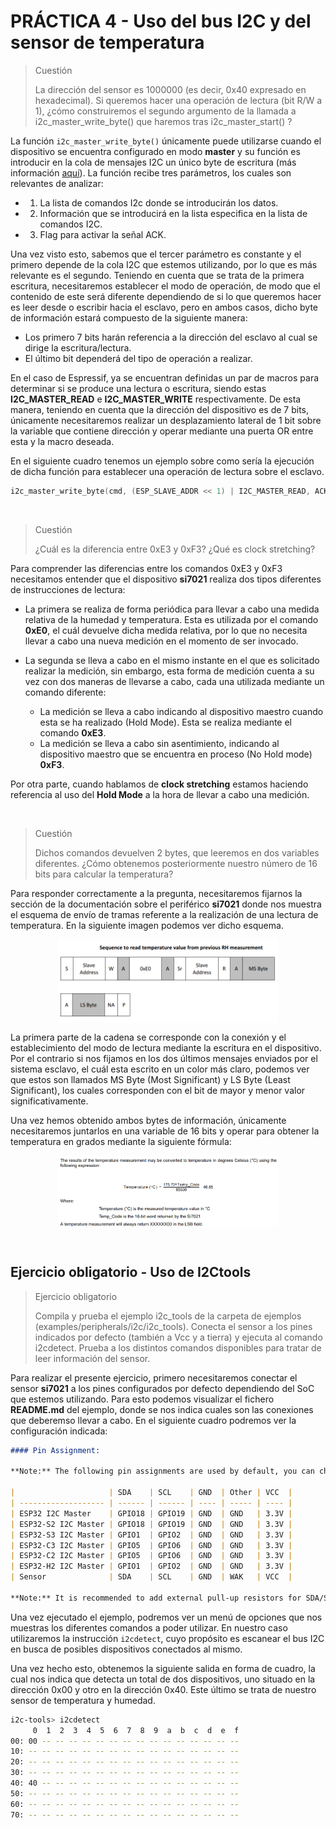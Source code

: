 # PRÁCTICA 4 - Uso del bus I2C y del sensor de temperatura

>Cuestión
>
>La dirección del sensor es 1000000 (es decir, 0x40 expresado en hexadecimal). Si queremos hacer una operación de lectura (bit R/W a 1), ¿cómo construiremos el segundo argumento de la llamada a i2c_master_write_byte() que haremos tras i2c_master_start() ?

La función `i2c_master_write_byte()` únicamente puede utilizarse cuando el dispositivo se encuentra configurado en modo **master** y su función es introducir en la cola de mensajes I2C un único byte de escritura (más información [aquí](https://docs.espressif.com/projects/esp-idf/en/latest/esp32/api-reference/peripherals/i2c.html)). La función recibe tres parámetros, los cuales son relevantes de analizar:
 - 1) La lista de comandos I2c donde se introducirán los datos.
 - 2) Información que se introducirá en la lista especifica en la lista de comandos I2C.
 - 3) Flag para activar la señal ACK.

Una vez visto esto, sabemos que el tercer parámetro es constante y el primero depende de la cola I2C que estemos utilizando, por lo que es más relevante es el segundo. Teniendo en cuenta que se trata de la primera escritura, necesitaremos establecer el modo de operación, de modo que el contenido de este será diferente dependiendo de si lo que queremos hacer es leer desde o escribir hacia el esclavo, pero en ambos casos, dicho byte de información estará compuesto de la siguiente manera:
 - Los primero 7 bits harán referencia a la dirección del esclavo al cual se dirige la escritura/lectura.
 - El último bit dependerá del tipo de operación a realizar.

En el caso de Espressif, ya se encuentran definidas un par de macros para determinar si se produce una lectura o escritura, siendo estas **I2C_MASTER_READ** e **I2C_MASTER_WRITE** respectivamente. De esta manera, teniendo en cuenta que la dirección del dispositivo es de 7 bits, únicamente necesitaremos realizar un desplazamiento lateral de 1 bit sobre la variable que contiene dirección y operar mediante una puerta OR entre esta y la macro deseada.

En el siguiente cuadro tenemos un ejemplo sobre como sería la ejecución de dicha función para establecer una operación de lectura sobre el esclavo.

```C
i2c_master_write_byte(cmd, (ESP_SLAVE_ADDR << 1) | I2C_MASTER_READ, ACK_EN);
```



<br />

>Cuestión
>
>¿Cuál es la diferencia entre 0xE3 y 0xF3? ¿Qué es clock stretching?


Para comprender las diferencias entre los comandos 0xE3 y 0xF3 necesitamos entender que el dispositivo **si7021** realiza dos tipos diferentes de instrucciones de lectura:

- La primera se realiza de forma periódica para llevar a cabo una medida relativa de la humedad y temperatura. Esta es utilizada por el comando **0xE0**, el cuál devuelve dicha medida relativa, por lo que no necesita llevar a cabo una nueva medición en el momento de ser invocado.

- La segunda se lleva a cabo en el mismo instante en el que es solicitado realizar la medición, sin embargo, esta forma de medición cuenta a su vez con dos maneras de llevarse a cabo, cada una utilizada mediante un comando diferente:
    - La medición se lleva a cabo indicando al dispositivo maestro cuando esta se ha realizado (Hold Mode). Esta se realiza mediante el comando **0xE3**.
    - La medición se lleva a cabo sin asentimiento, indicando al dispositivo maestro que se encuentra en proceso (No Hold mode) **0xF3**.

Por otra parte, cuando hablamos de **clock stretching** estamos haciendo referencia al uso del **Hold Mode** a la hora de llevar a cabo una medición.




<br />

>Cuestión
>
>Dichos comandos devuelven 2 bytes, que leeremos en dos variables diferentes. ¿Cómo obtenemos posteriormente nuestro número de 16 bits para calcular la temperatura?

Para responder correctamente a la pregunta, necesitaremos fijarnos la sección de la documentación sobre el periférico **si7021** donde nos muestra el esquema de envío de tramas referente a la realización de una lectura de temperatura. En la siguiente imagen podemos ver dicho esquema.

<img src="images/lecturaHumedad_tramas.png" alt="drawing" style="width:70%; 
    display: block;
    margin-left: auto;
    margin-right: auto;
    margin-top: 1%;
    margin-botton: 1%;
"/>

La primera parte de la cadena se corresponde con la conexión y el establecimiento del modo de lectura mediante la escritura en el dispositivo. Por el contrario si nos fijamos en los dos últimos mensajes enviados por el sistema esclavo, el cuál esta escrito en un color más claro, podemos ver que estos son llamados MS Byte (Most Significant) y LS Byte (Least Significant), los cuales corresponden con el bit de mayor y menor valor significativamente.

Una vez hemos obtenido ambos bytes de información, únicamente necesitaremos juntarlos en una variable de 16 bits y operar para obtener la temperatura en grados mediante la siguiente fórmula:

<img src="images/lecturaHumedad_formula.png" alt="drawing" style="width:70%; 
    display: block;
    margin-left: auto;
    margin-right: auto;
    margin-top: 1%;
    margin-botton: 1%;
"/>



<br />

## Ejercicio obligatorio - Uso de I2Ctools

>Ejercicio obligatorio
>
>Compila y prueba el ejemplo i2c_tools de la carpeta de ejemplos (examples/peripherals/i2c/i2c_tools). Conecta el sensor a los pines indicados por defecto (también a Vcc y a tierra) y ejecuta al comando i2cdetect. Prueba a los distintos comandos disponibles para tratar de leer información del sensor.

Para realizar el presente ejercicio, primero necesitaremos conectar el sensor **si7021** a los pines configurados por defecto dependiendo del SoC que estemos utilizando. Para esto podemos visualizar el fichero **README.md** del ejemplo, donde se nos indica cuales son las conexiones que deberemso llevar a cabo. En el siguiente cuadro podremos ver la configuración indicada:

```md
#### Pin Assignment:

**Note:** The following pin assignments are used by default, you can change them with `i2cconfig` command at any time.

|                     | SDA    | SCL    | GND  | Other | VCC  |
| ------------------- | ------ | ------ | ---- | ----- | ---- |
| ESP32 I2C Master    | GPIO18 | GPIO19 | GND  | GND   | 3.3V |
| ESP32-S2 I2C Master | GPIO18 | GPIO19 | GND  | GND   | 3.3V |
| ESP32-S3 I2C Master | GPIO1  | GPIO2  | GND  | GND   | 3.3V |
| ESP32-C3 I2C Master | GPIO5  | GPIO6  | GND  | GND   | 3.3V |
| ESP32-C2 I2C Master | GPIO5  | GPIO6  | GND  | GND   | 3.3V |
| ESP32-H2 I2C Master | GPIO1  | GPIO2  | GND  | GND   | 3.3V |
| Sensor              | SDA    | SCL    | GND  | WAK   | VCC  |

**Note:** It is recommended to add external pull-up resistors for SDA/SCL pins to make the communication more stable, though the driver will enable internal pull-up resistors.
```

Una vez ejecutado el ejemplo, podremos ver un menú de opciones que nos muestras los diferentes comandos a poder utilizar. En nuestro caso utilizaremos la instrucción `i2cdetect`, cuyo propósito es escanear el bus I2C en busca de posibles dispositivos conectados al mismo. 

Una vez hecho esto, obtenemos la siguiente salida en forma de cuadro, la cual nos indica que detecta un total de dos dispositivos, uno situado en la dirección 0x00 y otro en la dirección 0x40. Este último se trata de nuestro sensor de temperatura y humedad.

```BASH
i2c-tools> i2cdetect
     0  1  2  3  4  5  6  7  8  9  a  b  c  d  e  f
00: 00 -- -- -- -- -- -- -- -- -- -- -- -- -- -- -- 
10: -- -- -- -- -- -- -- -- -- -- -- -- -- -- -- -- 
20: -- -- -- -- -- -- -- -- -- -- -- -- -- -- -- -- 
30: -- -- -- -- -- -- -- -- -- -- -- -- -- -- -- -- 
40: 40 -- -- -- -- -- -- -- -- -- -- -- -- -- -- -- 
50: -- -- -- -- -- -- -- -- -- -- -- -- -- -- -- -- 
60: -- -- -- -- -- -- -- -- -- -- -- -- -- -- -- -- 
70: -- -- -- -- -- -- -- -- -- -- -- -- -- -- -- -- 
```